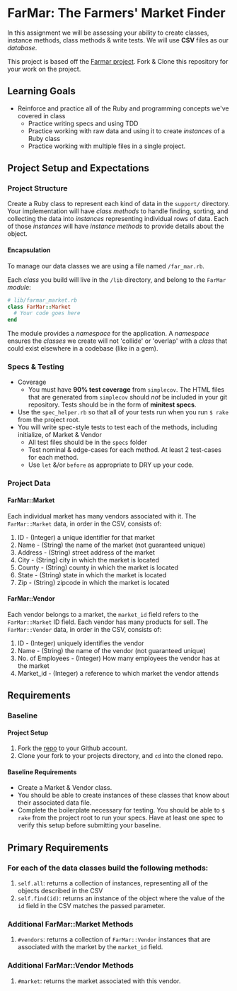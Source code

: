 # FarMar: The Farmers' Market Finder
In this assignment we will be assessing your ability to create classes, instance methods, class methods & write tests. We will use __CSV__ files as our _database_.

This project is based off the [Farmar project](https://www.github.com/CheezItMan/farmar).  Fork & Clone this repository for your work on the project.  

## Learning Goals
- Reinforce and practice all of the Ruby and programming concepts we've covered in class
  - Practice writing specs and using TDD
  - Practice working with raw data and using it to create _instances_ of a Ruby class
  - Practice working with multiple files in a single project.

## Project Setup and Expectations
### Project Structure
Create a Ruby class to represent each kind of data in the `support/` directory. Your implementation will have _class methods_ to handle finding, sorting, and collecting the data into _instances_ representing individual rows of data. Each of those _instances_ will have _instance methods_ to provide details about the object.

#### Encapsulation
To manage our data classes we are using a file named `/far_mar.rb`.

Each _class_ you build will live in the `/lib` directory, and belong to the `FarMar` _module_:

```ruby
# lib/farmar_market.rb
class FarMar::Market
  # Your code goes here
end
```

The module provides a _namespace_ for the application. A _namespace_ ensures the _classes_ we create will not 'collide' or 'overlap' with a _class_ that could exist elsewhere in a codebase (like in a gem).


### Specs & Testing
- Coverage
	-  You must have __90% test coverage__ from `simplecov`. The HTML files that are generated from `simplecov` should _not_ be included in your git repository. Tests should be in the form of __minitest specs__.
-  Use the `spec_helper.rb` so that all of your tests run when you run `$ rake` from the project root.
- You will write spec-style tests to test each of the methods, including initialize, of Market & Vendor
	- All test files should be in the `specs` folder
	- Test nominal & edge-cases for each method.  At least 2 test-cases for each method.  
	- Use `let` &/or `before` as appropriate to DRY up your code.

### Project Data
#### FarMar::Market
Each individual market has many vendors associated with it. The `FarMar::Market` data, in order in the CSV, consists of:

1. ID - (Integer) a unique identifier for that market
2. Name - (String) the name of the market (not guaranteed unique)
3. Address - (String) street address of the market
4. City - (String) city in which the market is located
5. County - (String) county in which the market is located
6. State - (String) state in which the market is located
7. Zip - (String) zipcode in which the market is located

#### FarMar::Vendor
Each vendor belongs to a market, the `market_id` field refers to the `FarMar::Market` ID field.
Each vendor has many products for sell. The `FarMar::Vendor` data, in order in the CSV, consists of:

1. ID - (Integer) uniquely identifies the vendor
2. Name - (String) the name of the vendor (not guaranteed unique)
3. No. of Employees - (Integer) How many employees the vendor has at the market
4. Market_id - (Integer) a reference to which market the vendor attends


## Requirements
### Baseline
#### Project Setup
1. Fork the [repo](https://github.com/CheezItMan/farmar) to your Github account.
1. Clone your fork to your projects directory, and `cd` into the cloned repo.


#### Baseline Requirements
- Create a Market & Vendor class.
- You should be able to create instances of these classes that know about their associated data file.
- Complete the boilerplate necessary for testing. You should be able to `$ rake` from the project root to run your specs. Have at least one spec to verify this setup before submitting your baseline.

## Primary Requirements
### For each of the data classes build the following methods:
1. `self.all`: returns a collection of instances, representing all of the objects described in the CSV
1. `self.find(id)`: returns an instance of the object where the value of the `id` field in the CSV matches the passed parameter.

### Additional FarMar::Market Methods
1. `#vendors`: returns a collection of `FarMar::Vendor` instances that are associated with the market by the `market_id` field.

### Additional FarMar::Vendor Methods
1.  `#market`: returns the market associated with this vendor.
